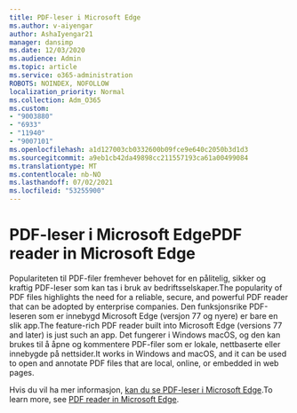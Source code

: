 ```yaml
---
title: PDF-leser i Microsoft Edge
ms.author: v-aiyengar
author: AshaIyengar21
manager: dansimp
ms.date: 12/03/2020
ms.audience: Admin
ms.topic: article
ms.service: o365-administration
ROBOTS: NOINDEX, NOFOLLOW
localization_priority: Normal
ms.collection: Adm_O365
ms.custom:
- "9003880"
- "6933"
- "11940"
- "9007101"
ms.openlocfilehash: a1d127003cb0332600b09fce9e640c2050b3d1d3
ms.sourcegitcommit: a9eb1cb42da49898cc211557193ca61a00499084
ms.translationtype: MT
ms.contentlocale: nb-NO
ms.lasthandoff: 07/02/2021
ms.locfileid: "53255900"
---
```

# <a name="pdf-reader-in-microsoft-edge"></a><span data-ttu-id="2b414-102">PDF-leser i Microsoft Edge</span><span class="sxs-lookup"><span data-stu-id="2b414-102">PDF reader in Microsoft Edge</span></span>

<span data-ttu-id="2b414-103">Populariteten til PDF-filer fremhever behovet for en pålitelig, sikker og kraftig PDF-leser som kan tas i bruk av bedriftsselskaper.</span><span class="sxs-lookup"><span data-stu-id="2b414-103">The popularity of PDF files highlights the need for a reliable, secure, and powerful PDF reader that can be adopted by enterprise companies.</span></span> <span data-ttu-id="2b414-104">Den funksjonsrike PDF-leseren som er innebygd Microsoft Edge (versjon 77 og nyere) er bare en slik app.</span><span class="sxs-lookup"><span data-stu-id="2b414-104">The feature-rich PDF reader built into Microsoft Edge (versions 77 and later) is just such an app.</span></span> <span data-ttu-id="2b414-105">Det fungerer i Windows macOS, og den kan brukes til å åpne og kommentere PDF-filer som er lokale, nettbaserte eller innebygde på nettsider.</span><span class="sxs-lookup"><span data-stu-id="2b414-105">It works in Windows and macOS, and it can be used to open and annotate PDF files that are local, online, or embedded in web pages.</span></span>

<span data-ttu-id="2b414-106">Hvis du vil ha mer informasjon, [kan du se PDF-leser i Microsoft Edge](https://go.microsoft.com/fwlink/?linkid=2140005).</span><span class="sxs-lookup"><span data-stu-id="2b414-106">To learn more, see [PDF reader in Microsoft Edge](https://go.microsoft.com/fwlink/?linkid=2140005).</span></span>
